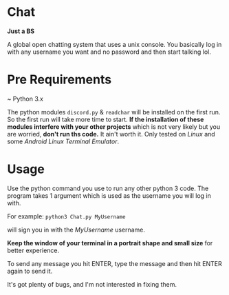 # Chat
**Just a BS**

A global open chatting system that uses a unix console.
You basically log in with any username you want and no password and then start talking lol.


# Pre Requirements
~ Python 3.x

The python modules `discord.py` & `readchar` will be installed on the first run. So the first run will take more time to start.
**If the installation of these modules interfere with your other projects** which is not very likely but you are worried, **don't run ths code.** It ain't worth it.
Only tested on *Linux* and some *Android Linux Terminal Emulator*.


# Usage
Use the python command you use to run any other python 3 code. The program takes 1 argument which is used as the username you will log in with.

For example:
`python3 Chat.py MyUsername`

will sign you in with the *MyUsername* username.

**Keep the window of your terminal in a portrait shape and small size** for better experience.

To send any message you hit ENTER, type the message and then hit ENTER again to send it.

It's got plenty of bugs, and I'm not interested in fixing them.
